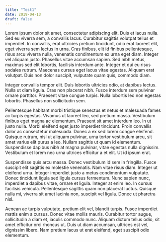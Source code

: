 ```yaml
---
title: "Test1"
date: 2019-04-13
draft: false
---
```


Lorem ipsum dolor sit amet, consectetur adipiscing elit. Duis et lacus nulla. Sed eu viverra sem, a convallis lacus. Curabitur sagittis volutpat tellus et imperdiet. In convallis, erat ultricies pretium tincidunt, odio erat laoreet elit, eget viverra sem lectus in urna. Cras finibus, elit id finibus pellentesque, risus arcu viverra nulla, venenatis condimentum ex urna eget diam. Integer vel aliquam justo. Phasellus vitae accumsan sapien. Sed nibh metus, maximus sed elit lobortis, facilisis interdum ante. Integer et dui eu risus sodales rutrum. Maecenas cursus eget lacus vitae egestas. Aliquam erat volutpat. Duis non dolor suscipit, vulputate quam quis, commodo diam.

Integer convallis tempor elit. Duis lobortis ultricies odio, at dapibus lectus. Nulla ut diam ligula. Cras non placerat nibh. Fusce interdum sem pulvinar ornare porttitor. Praesent vitae congue turpis. Nulla lobortis leo non egestas lobortis. Phasellus non sollicitudin sem.

Pellentesque habitant morbi tristique senectus et netus et malesuada fames ac turpis egestas. Vivamus ut laoreet leo, sed pretium massa. Vestibulum finibus eget magna ac elementum. Praesent sit amet interdum leo. In ut justo nulla. Morbi eleifend eget justo imperdiet tincidunt. Proin convallis dolor ac consectetur malesuada. Donec a ex sed lorem congue eleifend. Quisque rutrum, nisl ut aliquam pulvinar, urna tortor vestibulum arcu, sit amet varius elit purus a leo. Nullam sagittis ut quam id elementum. Suspendisse dapibus nibh at magna pulvinar, vitae egestas nulla dignissim. Vestibulum et lorem nec urna ultrices efficitur a et elit. Ut id ipsum erat.

Suspendisse quis arcu massa. Donec vestibulum id sem in fringilla. Fusce suscipit elit sagittis ex molestie venenatis. Nam vitae risus diam. Integer ut eleifend urna. Integer imperdiet justo a metus condimentum vulputate. Donec tincidunt ligula sed ligula cursus fermentum. Nunc sapien nunc, imperdiet a dapibus vitae, ornare et ligula. Integer at enim leo. In cursus facilisis vehicula. Pellentesque sagittis quam non placerat luctus. Quisque nulla mi, viverra sit amet lacinia non, suscipit vel ligula. Donec ut pharetra nisl.

Aenean ac turpis vulputate, pretium elit vel, blandit turpis. Fusce imperdiet mattis enim a cursus. Donec vitae mollis mauris. Curabitur tortor augue, sollicitudin a diam et, iaculis commodo nunc. Aliquam dictum tellus odio, sit amet efficitur orci rhoncus ut. Duis ut diam accumsan, ultrices est vel, dignissim libero. Nam pretium lacus ut erat eleifend, eget suscipit odio elementum.
